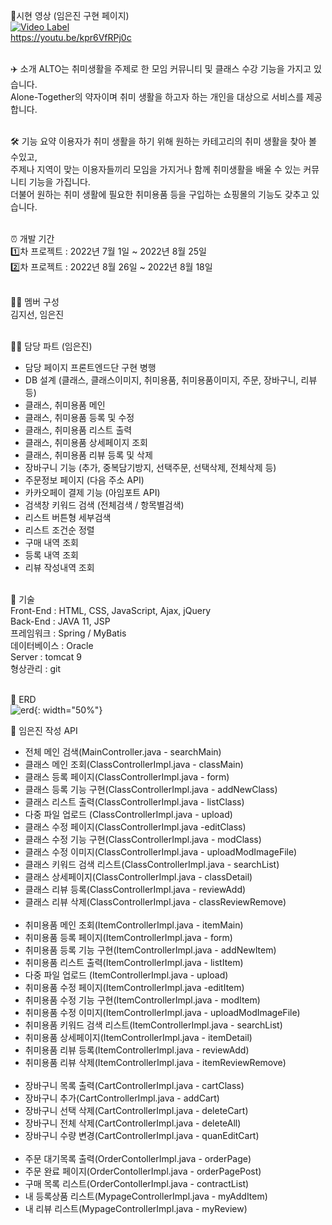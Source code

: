 🔗시현 영상 (임은진 구현 페이지)<br>
[![Video Label](http://img.youtube.com/vi/kpr6VfRPj0c/0.jpg)](https://youtu.be/kpr6VfRPj0c)<br>https://youtu.be/kpr6VfRPj0c<br><br>

✈️ 소개
ALTO는 취미생활을 주제로 한 모임 커뮤니티 및 클래스 수강 기능을 가지고 있습니다.<br> Alone-Together의 약자이며 취미 생활을 하고자 하는 개인을 대상으로 서비스를 제공합니다.<br><br>

🛠 기능 요약
이용자가 취미 생활을 하기 위해 원하는 카테고리의 취미 생활을 찾아 볼 수있고,<br>
주제나 지역이 맞는 이용자들끼리 모임을 가지거나 함께 취미생활을 배울 수 있는 커뮤니티 기능을 가집니다.<br>
더불어 원하는 취미 생활에 필요한 취미용품 등을 구입하는 쇼핑몰의 기능도 갖추고 있습니다.<br><br>

⏰ 개발 기간<br>
1️⃣차 프로젝트 : 2022년 7월 1일 ~ 2022년 8월 25일<br>
2️⃣차 프로젝트 : 2022년 8월 26일 ~ 2022년 8월 18일<br><br>

👩‍💻 멤버 구성<br>
김지선, 임은진<br><br>

👩‍💻 담당 파트 (임은진)<br>
- 담당 페이지 프론트엔드단 구현 병행
- DB 설계 (클래스, 클래스이미지, 취미용품, 취미용품이미지, 주문, 장바구니, 리뷰 등)
- 클래스, 취미용품 메인
- 클래스, 취미용품 등록 및 수정
- 클래스, 취미용품 리스트 출력
- 클래스, 취미용품 상세페이지 조회
- 클래스, 취미용품 리뷰 등록 및 삭제
- 장바구니 기능 (추가, 중복담기방지, 선택주문, 선택삭제, 전체삭제 등)
- 주문정보 페이지 (다음 주소 API)
- 카카오페이 결제 기능 (아임포트 API)
- 검색창 키워드 검색 (전체검색 / 항목별검색)
- 리스트 버튼형 세부검색
- 리스트 조건순 정렬
- 구매 내역 조회
- 등록 내역 조회
- 리뷰 작성내역 조회
<br><br>

📌 기술<br>
Front-End : HTML, CSS, JavaScript, Ajax, jQuery<br>
Back-End : JAVA 11, JSP<br>
프레임워크 : Spring / MyBatis<br>
데이터베이스 : Oracle<br>
Server : tomcat 9<br>
형상관리 : git<br><br>

📌 ERD<br>
![erd](https://user-images.githubusercontent.com/102012107/191106499-3fb35c48-9ee0-4f62-a29f-e246ae0154e6.png){: width="50%"}

📌 임은진 작성 API <br>
- 전체 메인 검색(MainController.java - searchMain)<br>
- 클래스 메인 조회(ClassControllerImpl.java - classMain)<br>
- 클래스 등록 페이지(ClassControllerImpl.java - form)<br>
- 클래스 등록 기능 구현(ClassControllerImpl.java - addNewClass)<br>
- 클래스 리스트 출력(ClassControllerImpl.java - listClass)<br>
- 다중 파일 업로드 (ClassControllerImpl.java - upload)<br>
- 클래스 수정 페이지(ClassControllerImpl.java -editClass)<br>
- 클래스 수정 기능 구현(ClassControllerImpl.java - modClass)<br>
- 클래스 수정 이미지(ClassControllerImpl.java - uploadModImageFile)<br>
- 클래스 키워드 검색 리스트(ClassControllerImpl.java - searchList)<br>
- 클래스 상세페이지(ClassControllerImpl.java - classDetail)<br>
- 클래스 리뷰 등록(ClassControllerImpl.java - reviewAdd)<br>
- 클래스 리뷰 삭제(ClassControllerImpl.java - classReviewRemove)<br><br>
- 취미용품 메인 조회(ItemControllerImpl.java - itemMain)<br>
- 취미용품 등록 페이지(ItemControllerImpl.java - form)<br>
- 취미용품 등록 기능 구현(ItemControllerImpl.java - addNewItem)<br>
- 취미용품 리스트 출력(ItemControllerImpl.java - listItem)<br>
- 다중 파일 업로드 (ItemControllerImpl.java - upload)<br>
- 취미용품 수정 페이지(ItemControllerImpl.java -editItem)<br>
- 취미용품 수정 기능 구현(ItemControllerImpl.java - modItem)<br>
- 취미용품 수정 이미지(ItemControllerImpl.java - uploadModImageFile)<br>
- 취미용품 키워드 검색 리스트(ItemControllerImpl.java - searchList)<br>
- 취미용품 상세페이지(ItemControllerImpl.java - itemDetail)<br>
- 취미용품 리뷰 등록(ItemControllerImpl.java - reviewAdd)<br>
- 취미용품 리뷰 삭제(ItemControllerImpl.java - itemReviewRemove)<br><br>
- 장바구니 목록 출력(CartControllerImpl.java - cartClass)<br>
- 장바구니 추가(CartControllerImpl.java - addCart)<br>
- 장바구니 선택 삭제(CartControllerImpl.java - deleteCart)<br>
- 장바구니 전체 삭제(CartControllerImpl.java - deleteAll)<br>
- 장바구니 수량 변경(CartControllerImpl.java - quanEditCart)<br><br>
- 주문 대기목록 출력(OrderContollerImpl.java - orderPage)
- 주문 완료 페이지(OrderContollerImpl.java - orderPagePost)
- 구매 목록 리스트(OrderContollerImpl.java - contractList)
- 내 등록상품 리스트(MypageControllerImpl.java - myAddItem)
- 내 리뷰 리스트(MypageControllerImpl.java - myReview)<br><br>
